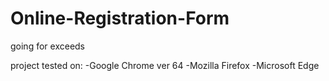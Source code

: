 # Online-Registration-Form
going for exceeds

project tested on:
-Google Chrome ver 64
-Mozilla Firefox
-Microsoft Edge